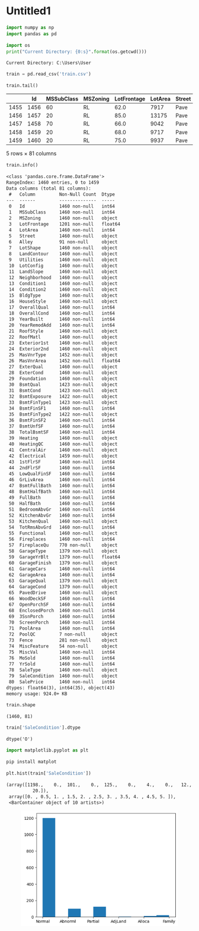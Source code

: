 # Untitled1

```python
import numpy as np
import pandas as pd
```

```python
import os
print("Current Directory: {0:s}".format(os.getcwd()))
```

```
Current Directory: C:\Users\User
```

```python
train = pd.read_csv('train.csv')
```

```python
train.tail()
```

|      | Id   | MSSubClass | MSZoning | LotFrontage | LotArea | Street | Alley | LotShape | LandContour | Utilities | ... | PoolArea | PoolQC | Fence | MiscFeature | MiscVal | MoSold | YrSold | SaleType | SaleCondition | SalePrice |
| ---- | ---- | ---------- | -------- | ----------- | ------- | ------ | ----- | -------- | ----------- | --------- | --- | -------- | ------ | ----- | ----------- | ------- | ------ | ------ | -------- | ------------- | --------- |
| 1455 | 1456 | 60         | RL       | 62.0        | 7917    | Pave   | NaN   | Reg      | Lvl         | AllPub    | ... | 0        | NaN    | NaN   | NaN         | 0       | 8      | 2007   | WD       | Normal        | 175000    |
| 1456 | 1457 | 20         | RL       | 85.0        | 13175   | Pave   | NaN   | Reg      | Lvl         | AllPub    | ... | 0        | NaN    | MnPrv | NaN         | 0       | 2      | 2010   | WD       | Normal        | 210000    |
| 1457 | 1458 | 70         | RL       | 66.0        | 9042    | Pave   | NaN   | Reg      | Lvl         | AllPub    | ... | 0        | NaN    | GdPrv | Shed        | 2500    | 5      | 2010   | WD       | Normal        | 266500    |
| 1458 | 1459 | 20         | RL       | 68.0        | 9717    | Pave   | NaN   | Reg      | Lvl         | AllPub    | ... | 0        | NaN    | NaN   | NaN         | 0       | 4      | 2010   | WD       | Normal        | 142125    |
| 1459 | 1460 | 20         | RL       | 75.0        | 9937    | Pave   | NaN   | Reg      | Lvl         | AllPub    | ... | 0        | NaN    | NaN   | NaN         | 0       | 6      | 2008   | WD       | Normal        | 147500    |

5 rows × 81 columns

```python
train.info()
```

```
<class 'pandas.core.frame.DataFrame'>
RangeIndex: 1460 entries, 0 to 1459
Data columns (total 81 columns):
 #   Column         Non-Null Count  Dtype  
---  ------         --------------  -----  
 0   Id             1460 non-null   int64  
 1   MSSubClass     1460 non-null   int64  
 2   MSZoning       1460 non-null   object 
 3   LotFrontage    1201 non-null   float64
 4   LotArea        1460 non-null   int64  
 5   Street         1460 non-null   object 
 6   Alley          91 non-null     object 
 7   LotShape       1460 non-null   object 
 8   LandContour    1460 non-null   object 
 9   Utilities      1460 non-null   object 
 10  LotConfig      1460 non-null   object 
 11  LandSlope      1460 non-null   object 
 12  Neighborhood   1460 non-null   object 
 13  Condition1     1460 non-null   object 
 14  Condition2     1460 non-null   object 
 15  BldgType       1460 non-null   object 
 16  HouseStyle     1460 non-null   object 
 17  OverallQual    1460 non-null   int64  
 18  OverallCond    1460 non-null   int64  
 19  YearBuilt      1460 non-null   int64  
 20  YearRemodAdd   1460 non-null   int64  
 21  RoofStyle      1460 non-null   object 
 22  RoofMatl       1460 non-null   object 
 23  Exterior1st    1460 non-null   object 
 24  Exterior2nd    1460 non-null   object 
 25  MasVnrType     1452 non-null   object 
 26  MasVnrArea     1452 non-null   float64
 27  ExterQual      1460 non-null   object 
 28  ExterCond      1460 non-null   object 
 29  Foundation     1460 non-null   object 
 30  BsmtQual       1423 non-null   object 
 31  BsmtCond       1423 non-null   object 
 32  BsmtExposure   1422 non-null   object 
 33  BsmtFinType1   1423 non-null   object 
 34  BsmtFinSF1     1460 non-null   int64  
 35  BsmtFinType2   1422 non-null   object 
 36  BsmtFinSF2     1460 non-null   int64  
 37  BsmtUnfSF      1460 non-null   int64  
 38  TotalBsmtSF    1460 non-null   int64  
 39  Heating        1460 non-null   object 
 40  HeatingQC      1460 non-null   object 
 41  CentralAir     1460 non-null   object 
 42  Electrical     1459 non-null   object 
 43  1stFlrSF       1460 non-null   int64  
 44  2ndFlrSF       1460 non-null   int64  
 45  LowQualFinSF   1460 non-null   int64  
 46  GrLivArea      1460 non-null   int64  
 47  BsmtFullBath   1460 non-null   int64  
 48  BsmtHalfBath   1460 non-null   int64  
 49  FullBath       1460 non-null   int64  
 50  HalfBath       1460 non-null   int64  
 51  BedroomAbvGr   1460 non-null   int64  
 52  KitchenAbvGr   1460 non-null   int64  
 53  KitchenQual    1460 non-null   object 
 54  TotRmsAbvGrd   1460 non-null   int64  
 55  Functional     1460 non-null   object 
 56  Fireplaces     1460 non-null   int64  
 57  FireplaceQu    770 non-null    object 
 58  GarageType     1379 non-null   object 
 59  GarageYrBlt    1379 non-null   float64
 60  GarageFinish   1379 non-null   object 
 61  GarageCars     1460 non-null   int64  
 62  GarageArea     1460 non-null   int64  
 63  GarageQual     1379 non-null   object 
 64  GarageCond     1379 non-null   object 
 65  PavedDrive     1460 non-null   object 
 66  WoodDeckSF     1460 non-null   int64  
 67  OpenPorchSF    1460 non-null   int64  
 68  EnclosedPorch  1460 non-null   int64  
 69  3SsnPorch      1460 non-null   int64  
 70  ScreenPorch    1460 non-null   int64  
 71  PoolArea       1460 non-null   int64  
 72  PoolQC         7 non-null      object 
 73  Fence          281 non-null    object 
 74  MiscFeature    54 non-null     object 
 75  MiscVal        1460 non-null   int64  
 76  MoSold         1460 non-null   int64  
 77  YrSold         1460 non-null   int64  
 78  SaleType       1460 non-null   object 
 79  SaleCondition  1460 non-null   object 
 80  SalePrice      1460 non-null   int64  
dtypes: float64(3), int64(35), object(43)
memory usage: 924.0+ KB
```

```python
train.shape
```

```
(1460, 81)
```

```python
train['SaleCondition'].dtype
```

```
dtype('O')
```

```python
import matplotlib.pyplot as plt
```

```python
pip install matplot
```

```python
plt.hist(train['SaleCondition'])
```

```
(array([1198.,    0.,  101.,    0.,  125.,    0.,    4.,    0.,   12.,
          20.]),
 array([0. , 0.5, 1. , 1.5, 2. , 2.5, 3. , 3.5, 4. , 4.5, 5. ]),
 <BarContainer object of 10 artists>)
```

<figure><img src="../../.gitbook/assets/image (1) (2).png" alt=""><figcaption></figcaption></figure>

